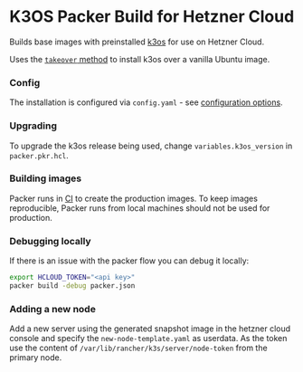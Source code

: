 # K3OS Packer Build for Hetzner Cloud

Builds base images with preinstalled [k3os](https://github.com/rancher/k3os) for use on Hetzner Cloud.

Uses the [`takeover` method](https://github.com/rancher/k3os#takeover-installation) to install k3os over a vanilla Ubuntu image.

### Config

The installation is configured via `config.yaml` - see [configuration options](https://github.com/rancher/k3os#configuration).

### Upgrading

To upgrade the k3os release being used, change `variables.k3os_version` in `packer.pkr.hcl`.

### Building images

Packer runs in [CI](.github/workflows/packer.yml) to create the production images. To keep images reproducible, Packer runs from local machines should not be used for production.

### Debugging locally

If there is an issue with the packer flow you can debug it locally:

```sh
export HCLOUD_TOKEN="<api key>"
packer build -debug packer.json
```

### Adding a new node

Add a new server using the generated snapshot image in the hetzner cloud console and specify the `new-node-template.yaml` as userdata. As the token use the content of `/var/lib/rancher/k3s/server/node-token` from the primary node.
